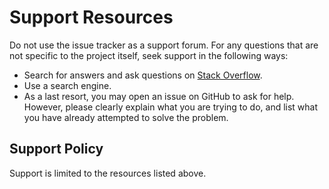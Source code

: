 # Support Resources

Do not use the issue tracker as a support forum. For any questions that are not specific to the project itself, seek support in the following ways:

- Search for answers and ask questions on [Stack Overflow](https://stackoverflow.com/questions).  
- Use a search engine.
- As a last resort, you may open an issue <!-- [open an issue](https://github.com/Strappazzon/<REPOSITORY>/issues/new/choose) --> on GitHub to ask for help. However, please clearly explain what you are trying to do, and list what you have already attempted to solve the problem.

## Support Policy

Support is limited to the resources listed above.
